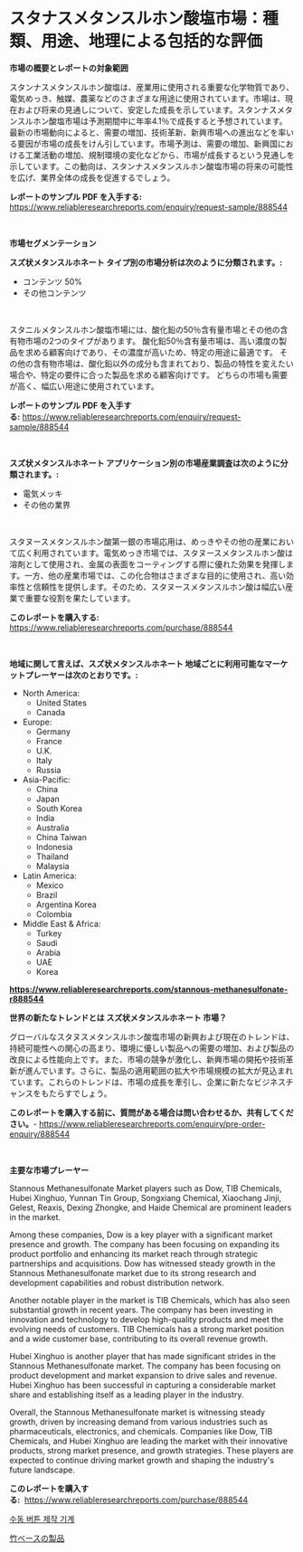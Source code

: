 <p><h1>スタナスメタンスルホン酸塩市場：種類、用途、地理による包括的な評価</h1></p><p><strong>市場の概要とレポートの対象範囲</strong></p>
<p><p>スタンナスメタンスルホン酸塩は、産業用に使用される重要な化学物質であり、電気めっき、触媒、農薬などのさまざまな用途に使用されています。市場は、現在および将来の見通しについて、安定した成長を示しています。スタンナスメタンスルホン酸塩市場は予測期間中に年率4.1％で成長すると予想されています。最新の市場動向によると、需要の増加、技術革新、新興市場への進出などを率いる要因が市場の成長をけん引しています。市場予測は、需要の増加、新興国における工業活動の増加、規制環境の変化などから、市場が成長するという見通しを示しています。この動向は、スタンナスメタンスルホン酸塩市場の将来の可能性を広げ、業界全体の成長を促進するでしょう。</p></p>
<p><strong>レポートのサンプル PDF を入手する:</strong> <a href="https://www.reliableresearchreports.com/enquiry/request-sample/888544">https://www.reliableresearchreports.com/enquiry/request-sample/888544</a></p>
<p>&nbsp;</p>
<p><strong>市場セグメンテーション</strong></p>
<p><strong>スズ状メタンスルホネート タイプ別の市場分析は次のように分類されます。:</strong></p>
<p><ul><li>コンテンツ 50%</li><li>その他コンテンツ</li></ul></p>
<p>&nbsp;</p>
<p><p>スタニルメタンスルホン酸塩市場には、酸化鉛の50％含有量市場とその他の含有物市場の2つのタイプがあります。 酸化鉛50％含有量市場は、高い濃度の製品を求める顧客向けであり、その濃度が高いため、特定の用途に最適です。 その他の含有物市場は、酸化鉛以外の成分も含まれており、製品の特性を変えたい場合や、特定の要件に合った製品を求める顧客向けです。 どちらの市場も需要が高く、幅広い用途に使用されています。</p></p>
<p><strong>レポートのサンプル PDF を入手する:</strong>&nbsp;<a href="https://www.reliableresearchreports.com/enquiry/request-sample/888544">https://www.reliableresearchreports.com/enquiry/request-sample/888544</a></p>
<p>&nbsp;</p>
<p><strong> スズ状メタンスルホネート アプリケーション別の市場産業調査は次のように分類されます。:</strong></p>
<p><ul><li>電気メッキ</li><li>その他の業界</li></ul></p>
<p>&nbsp;</p>
<p><p>スタヌースメタンスルホン酸第一銀の市場応用は、めっきやその他の産業において広く利用されています。電気めっき市場では、スタヌースメタンスルホン酸は溶剤として使用され、金属の表面をコーティングする際に優れた効果を発揮します。一方、他の産業市場では、この化合物はさまざまな目的に使用され、高い効率性と信頼性を提供します。そのため、スタヌースメタンスルホン酸は幅広い産業で重要な役割を果たしています。</p></p>
<p><strong>このレポートを購入する:</strong>&nbsp; <a href="https://www.reliableresearchreports.com/purchase/888544">https://www.reliableresearchreports.com/purchase/888544</a></p>
<p>&nbsp;</p>
<p><strong>地域に関して言えば、スズ状メタンスルホネート 地域ごとに利用可能なマーケットプレーヤーは次のとおりです。:</strong></p>
<p><ul>
    <li>
        North America:
        <ul>
            <li>United States</li>
            <li>Canada</li>
        </ul>
    </li>
    <li>
        Europe:
        <ul>
            <li>Germany</li>
            <li>France</li>
            <li>U.K.</li>
            <li>Italy</li>
            <li>Russia</li>
        </ul>
    </li>
    <li>
        Asia-Pacific:
        <ul>
            <li>China</li>
            <li>Japan</li>
            <li>South Korea</li>
            <li>India</li>
            <li>Australia</li>
            <li>China Taiwan</li>
            <li>Indonesia</li>
            <li>Thailand</li>
            <li>Malaysia</li>
        </ul>
    </li>
    <li>
        Latin America:
        <ul>
            <li>Mexico</li>
            <li>Brazil</li>
            <li>Argentina Korea</li>
            <li>Colombia</li>
        </ul>
    </li>
    <li>
        Middle East & Africa:
        <ul>
            <li>Turkey</li>
            <li>Saudi</li>
            <li>Arabia</li>
            <li>UAE</li>
            <li>Korea</li>
        </ul>
    </li>
    </ul></p>
<p><strong><a href="https://www.reliableresearchreports.com/stannous-methanesulfonate-r888544">https://www.reliableresearchreports.com/stannous-methanesulfonate-r888544</a></strong>&nbsp;</p>
<p><strong>世界の新たなトレンドとは スズ状メタンスルホネート 市場？</strong></p>
<p><p>グローバルなスタヌスメタンスルホン酸塩市場の新興および現在のトレンドは、持続可能性への関心の高まり、環境に優しい製品への需要の増加、および製品の改良による性能向上です。また、市場の競争が激化し、新興市場の開拓や技術革新が進んでいます。さらに、製品の適用範囲の拡大や市場規模の拡大が見込まれています。これらのトレンドは、市場の成長を牽引し、企業に新たなビジネスチャンスをもたらすでしょう。</p></p>
<p><strong>このレポートを購入する前に、質問がある場合は問い合わせるか、共有してください。</strong>- <a href="https://www.reliableresearchreports.com/enquiry/pre-order-enquiry/888544">https://www.reliableresearchreports.com/enquiry/pre-order-enquiry/888544</a></p>
<p>&nbsp;</p>
<p><strong>主要な市場プレーヤー</strong></p>
<p><p>Stannous Methanesulfonate Market players such as Dow, TIB Chemicals, Hubei Xinghuo, Yunnan Tin Group, Songxiang Chemical, Xiaochang Jinji, Gelest, Reaxis, Dexing Zhongke, and Haide Chemical are prominent leaders in the market.</p><p>Among these companies, Dow is a key player with a significant market presence and growth. The company has been focusing on expanding its product portfolio and enhancing its market reach through strategic partnerships and acquisitions. Dow has witnessed steady growth in the Stannous Methanesulfonate market due to its strong research and development capabilities and robust distribution network.</p><p>Another notable player in the market is TIB Chemicals, which has also seen substantial growth in recent years. The company has been investing in innovation and technology to develop high-quality products and meet the evolving needs of customers. TIB Chemicals has a strong market position and a wide customer base, contributing to its overall revenue growth.</p><p>Hubei Xinghuo is another player that has made significant strides in the Stannous Methanesulfonate market. The company has been focusing on product development and market expansion to drive sales and revenue. Hubei Xinghuo has been successful in capturing a considerable market share and establishing itself as a leading player in the industry.</p><p>Overall, the Stannous Methanesulfonate market is witnessing steady growth, driven by increasing demand from various industries such as pharmaceuticals, electronics, and chemicals. Companies like Dow, TIB Chemicals, and Hubei Xinghuo are leading the market with their innovative products, strong market presence, and growth strategies. These players are expected to continue driving market growth and shaping the industry's future landscape.</p></p>
<p><strong>このレポートを購入する:</strong>&nbsp;&nbsp;<a href="https://www.reliableresearchreports.com/purchase/888544">https://www.reliableresearchreports.com/purchase/888544</a></p>
<p><p><a href="https://github.com/laholand/Market-Research-Report-List-3/blob/main/902205029635.md">수동 버튼 제작 기계</a></p><p><a href="https://github.com/mohamedbakry57/Market-Research-Report-List-3/blob/main/939146632587.md">竹ベースの製品</a></p></p>